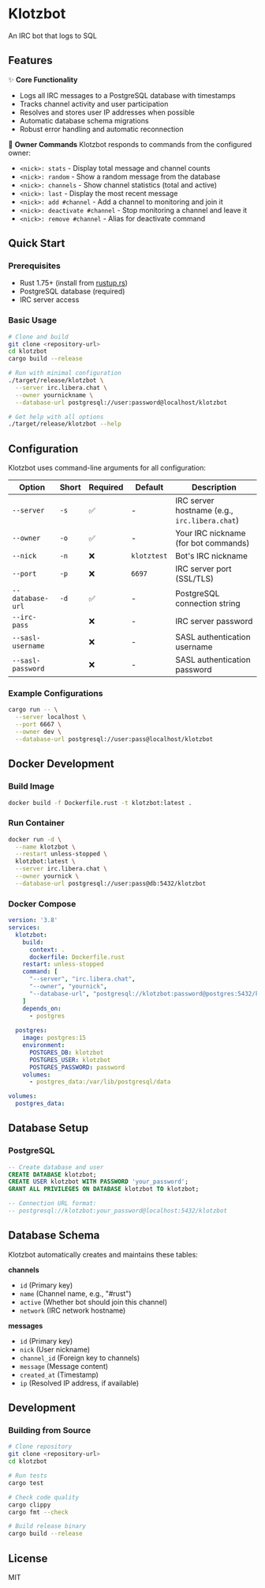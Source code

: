 # Klotzbot

An IRC bot that logs to SQL

## Features

✨ **Core Functionality**
- Logs all IRC messages to a PostgreSQL database with timestamps
- Tracks channel activity and user participation
- Resolves and stores user IP addresses when possible
- Automatic database schema migrations
- Robust error handling and automatic reconnection

🎯 **Owner Commands**
Klotzbot responds to commands from the configured owner:
- `<nick>: stats` - Display total message and channel counts
- `<nick>: random` - Show a random message from the database
- `<nick>: channels` - Show channel statistics (total and active)
- `<nick>: last` - Display the most recent message
- `<nick>: add #channel` - Add a channel to monitoring and join it
- `<nick>: deactivate #channel` - Stop monitoring a channel and leave it
- `<nick>: remove #channel` - Alias for deactivate command

## Quick Start

### Prerequisites
- Rust 1.75+ (install from [rustup.rs](https://rustup.rs/))
- PostgreSQL database (required)
- IRC server access

### Basic Usage

```bash
# Clone and build
git clone <repository-url>
cd klotzbot
cargo build --release

# Run with minimal configuration
./target/release/klotzbot \
  --server irc.libera.chat \
  --owner yournickname \
  --database-url postgresql://user:password@localhost/klotzbot

# Get help with all options
./target/release/klotzbot --help
```

## Configuration

Klotzbot uses command-line arguments for all configuration:

| Option | Short | Required | Default | Description |
|--------|-------|----------|---------|-------------|
| `--server` | `-s` | ✅ | - | IRC server hostname (e.g., `irc.libera.chat`) |
| `--owner` | `-o` | ✅ | - | Your IRC nickname (for bot commands) |
| `--nick` | `-n` | ❌ | `klotztest` | Bot's IRC nickname |
| `--port` | `-p` | ❌ | `6697` | IRC server port (SSL/TLS) |
| `--database-url` | `-d` | ✅ | - | PostgreSQL connection string |
| `--irc-pass` | | ❌ | - | IRC server password |
| `--sasl-username` | | ❌ | - | SASL authentication username |
| `--sasl-password` | | ❌ | - | SASL authentication password |

### Example Configurations

```bash
cargo run -- \
  --server localhost \
  --port 6667 \
  --owner dev \
  --database-url postgresql://user:pass@localhost/klotzbot
```

## Docker Development

### Build Image
```bash
docker build -f Dockerfile.rust -t klotzbot:latest .
```

### Run Container
```bash
docker run -d \
  --name klotzbot \
  --restart unless-stopped \
  klotzbot:latest \
  --server irc.libera.chat \
  --owner yournick \
  --database-url postgresql://user:pass@db:5432/klotzbot
```

### Docker Compose
```yaml
version: '3.8'
services:
  klotzbot:
    build:
      context: .
      dockerfile: Dockerfile.rust
    restart: unless-stopped
    command: [
      "--server", "irc.libera.chat",
      "--owner", "yournick",
      "--database-url", "postgresql://klotzbot:password@postgres:5432/klotzbot"
    ]
    depends_on:
      - postgres
  
  postgres:
    image: postgres:15
    environment:
      POSTGRES_DB: klotzbot
      POSTGRES_USER: klotzbot
      POSTGRES_PASSWORD: password
    volumes:
      - postgres_data:/var/lib/postgresql/data

volumes:
  postgres_data:
```

## Database Setup

### PostgreSQL
```sql
-- Create database and user
CREATE DATABASE klotzbot;
CREATE USER klotzbot WITH PASSWORD 'your_password';
GRANT ALL PRIVILEGES ON DATABASE klotzbot TO klotzbot;

-- Connection URL format:
-- postgresql://klotzbot:your_password@localhost:5432/klotzbot
```

## Database Schema

Klotzbot automatically creates and maintains these tables:

**channels**
- `id` (Primary key)
- `name` (Channel name, e.g., "#rust")
- `active` (Whether bot should join this channel)
- `network` (IRC network hostname)

**messages**
- `id` (Primary key)
- `nick` (User nickname)
- `channel_id` (Foreign key to channels)
- `message` (Message content)
- `created_at` (Timestamp)
- `ip` (Resolved IP address, if available)

## Development

### Building from Source
```bash
# Clone repository
git clone <repository-url>
cd klotzbot

# Run tests
cargo test

# Check code quality
cargo clippy
cargo fmt --check

# Build release binary
cargo build --release
```

## License

MIT
